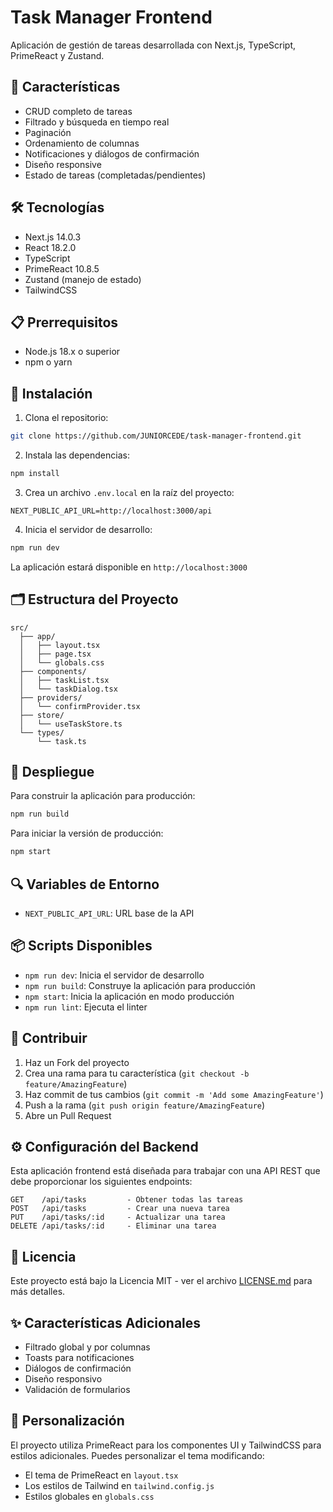 # Task Manager Frontend

Aplicación de gestión de tareas desarrollada con Next.js, TypeScript, PrimeReact y Zustand.

## 🚀 Características

- CRUD completo de tareas
- Filtrado y búsqueda en tiempo real
- Paginación
- Ordenamiento de columnas
- Notificaciones y diálogos de confirmación
- Diseño responsive
- Estado de tareas (completadas/pendientes)

## 🛠️ Tecnologías

- Next.js 14.0.3
- React 18.2.0
- TypeScript
- PrimeReact 10.8.5
- Zustand (manejo de estado)
- TailwindCSS

## 📋 Prerrequisitos

- Node.js 18.x o superior
- npm o yarn

## 🔧 Instalación

1. Clona el repositorio:
```bash
git clone https://github.com/JUNIORCEDE/task-manager-frontend.git
```

2. Instala las dependencias:
```bash
npm install
```

3. Crea un archivo `.env.local` en la raíz del proyecto:
```env
NEXT_PUBLIC_API_URL=http://localhost:3000/api
```

4. Inicia el servidor de desarrollo:
```bash
npm run dev
```

La aplicación estará disponible en `http://localhost:3000`

## 🗂️ Estructura del Proyecto

```
src/
  ├── app/
  │   ├── layout.tsx
  │   ├── page.tsx
  │   └── globals.css
  ├── components/
  │   ├── taskList.tsx
  │   └── taskDialog.tsx
  ├── providers/
  │   └── confirmProvider.tsx
  ├── store/
  │   └── useTaskStore.ts
  └── types/
      └── task.ts
```

## 🚢 Despliegue

Para construir la aplicación para producción:

```bash
npm run build
```

Para iniciar la versión de producción:

```bash
npm start
```

## 🔍 Variables de Entorno

- `NEXT_PUBLIC_API_URL`: URL base de la API

## 📦 Scripts Disponibles

- `npm run dev`: Inicia el servidor de desarrollo
- `npm run build`: Construye la aplicación para producción
- `npm start`: Inicia la aplicación en modo producción
- `npm run lint`: Ejecuta el linter

## 🤝 Contribuir

1. Haz un Fork del proyecto
2. Crea una rama para tu característica (`git checkout -b feature/AmazingFeature`)
3. Haz commit de tus cambios (`git commit -m 'Add some AmazingFeature'`)
4. Push a la rama (`git push origin feature/AmazingFeature`)
5. Abre un Pull Request

## ⚙️ Configuración del Backend

Esta aplicación frontend está diseñada para trabajar con una API REST que debe proporcionar los siguientes endpoints:

```
GET    /api/tasks         - Obtener todas las tareas
POST   /api/tasks         - Crear una nueva tarea
PUT    /api/tasks/:id     - Actualizar una tarea
DELETE /api/tasks/:id     - Eliminar una tarea
```

## 📄 Licencia

Este proyecto está bajo la Licencia MIT - ver el archivo [LICENSE.md](LICENSE.md) para más detalles.

## ✨ Características Adicionales

- Filtrado global y por columnas
- Toasts para notificaciones
- Diálogos de confirmación
- Diseño responsivo
- Validación de formularios

## 🎨 Personalización

El proyecto utiliza PrimeReact para los componentes UI y TailwindCSS para estilos adicionales. Puedes personalizar el tema modificando:

- El tema de PrimeReact en `layout.tsx`
- Los estilos de Tailwind en `tailwind.config.js`
- Estilos globales en `globals.css`